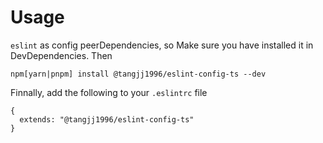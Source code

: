 # Usage

`eslint` as config peerDependencies, so Make sure you have installed it in DevDependencies. Then

```
npm[yarn|pnpm] install @tangjj1996/eslint-config-ts --dev
```

Finnally, add the following to your `.eslintrc` file

```
{
  extends: "@tangjj1996/eslint-config-ts"
}
```
